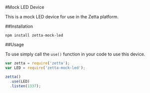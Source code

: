 #Mock LED Device

This is a mock LED device for use in the Zetta platform.

##Installation

`npm install zetta-mock-led`

##Usage

To use simply call the `use()` function in your code to use this device.

```javascript
var zetta = require('zetta');
var LED = require('zetta-mock-led');

zetta()
  .use(LED)
  .listen(1337);
```
